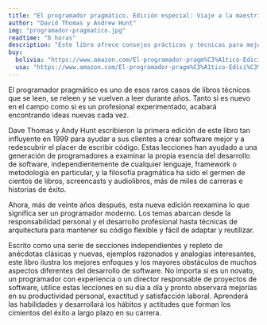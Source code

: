 ```yaml
---
title: "El programador pragmático. Edición especial: Viaje a la maestría"
author: "David Thomas y Andrew Hunt"
img: "programador-pragmatico.jpg"
readtime: "8 horas"
description: "Este libro ofrece consejos prácticos y técnicas para mejorar las habilidades de programación, ayudando a los desarrolladores a crear software de alta calidad y a redescubrir el placer de escribir código."
buy:
  bolivia: "https://www.amazon.com/El-programador-pragm%C3%A1tico-Edici%C3%B3n-especial/dp/8441545871"
  usa: "https://www.amazon.com/El-programador-pragm%C3%A1tico-Edici%C3%B3n-especial/dp/8441545871"
---
```


El programador pragmático es uno de esos raros casos de libros técnicos que se leen, se releen y se vuelven a leer durante años. Tanto si es nuevo en el campo como si es un profesional experimentado, acabará encontrando ideas nuevas cada vez.

Dave Thomas y Andy Hunt escribieron la primera edición de este libro tan influyente en 1999 para ayudar a sus clientes a crear software mejor y a redescubrir el placer de escribir código. Estas lecciones han ayudado a una generación de programadores a examinar la propia esencia del desarrollo de software, independientemente de cualquier lenguaje, framework o metodología en particular, y la filosofía pragmática ha sido el germen de cientos de libros, screencasts y audiolibros, más de miles de carreras e historias de éxito.

Ahora, más de veinte años después, esta nueva edición reexamina lo que significa ser un programador moderno. Los temas abarcan desde la responsabilidad personal y el desarrollo profesional hasta técnicas de arquitectura para mantener su código flexible y fácil de adaptar y reutilizar.

Escrito como una serie de secciones independientes y repleto de anécdotas clásicas y nuevas, ejemplos razonados y analogías interesantes, este libro ilustra los mejores enfoques y los mayores obstáculos de muchos aspectos diferentes del desarrollo de software. No importa si es un novato, un programador con experiencia o un director responsable de proyectos de software, utilice estas lecciones en su día a día y pronto observará mejorías en su productividad personal, exactitud y satisfacción laboral. Aprenderá las habilidades y desarrollará los hábitos y actitudes que forman los cimientos del éxito a largo plazo en su carrera.
